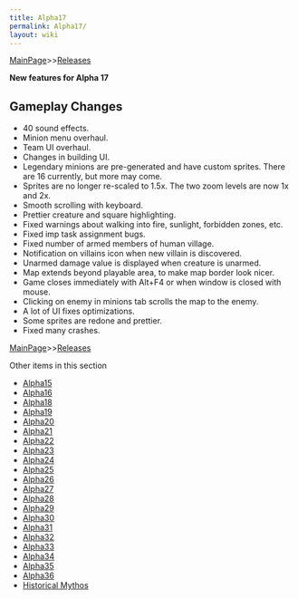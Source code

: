 ```yaml
---
title: Alpha17
permalink: Alpha17/
layout: wiki
---
```


[MainPage](/keeperrl_wiki/ "wikilink")>>[Releases](/keeperrl_wiki/Releases "wikilink")

**New features for Alpha 17**

Gameplay Changes
----------------

-   40 sound effects.
-   Minion menu overhaul.
-   Team UI overhaul.
-   Changes in building UI.
-   Legendary minions are pre-generated and have custom sprites. There
    are 16 currently, but more may come.
-   Sprites are no longer re-scaled to 1.5x. The two zoom levels are now
    1x and 2x.
-   Smooth scrolling with keyboard.
-   Prettier creature and square highlighting.
-   Fixed warnings about walking into fire, sunlight, forbidden zones,
    etc.
-   Fixed imp task assignment bugs.
-   Fixed number of armed members of human village.
-   Notification on villains icon when new villain is discovered.
-   Unarmed damage value is displayed when creature is unarmed.
-   Map extends beyond playable area, to make map border look nicer.
-   Game closes immediately with Alt+F4 or when window is closed with
    mouse.
-   Clicking on enemy in minions tab scrolls the map to the enemy.
-   A lot of UI fixes optimizations.
-   Some sprites are redone and prettier.
-   Fixed many crashes.

[MainPage](/keeperrl_wiki/ "wikilink")>>[Releases](/keeperrl_wiki/Releases "wikilink")

Other items in this section
-    [Alpha15](/keeperrl_wiki/Alpha15 "wikilink")
-    [Alpha16](/keeperrl_wiki/Alpha16 "wikilink")
-    [Alpha18](/keeperrl_wiki/Alpha18 "wikilink")
-    [Alpha19](/keeperrl_wiki/Alpha19 "wikilink")
-    [Alpha20](/keeperrl_wiki/Alpha20 "wikilink")
-    [Alpha21](/keeperrl_wiki/Alpha21 "wikilink")
-    [Alpha22](/keeperrl_wiki/Alpha22 "wikilink")
-    [Alpha23](/keeperrl_wiki/Alpha23 "wikilink")
-    [Alpha24](/keeperrl_wiki/Alpha24 "wikilink")
-    [Alpha25](/keeperrl_wiki/Alpha25 "wikilink")
-    [Alpha26](/keeperrl_wiki/Alpha26 "wikilink")
-    [Alpha27](/keeperrl_wiki/Alpha27 "wikilink")
-    [Alpha28](/keeperrl_wiki/Alpha28 "wikilink")
-    [Alpha29](/keeperrl_wiki/Alpha29 "wikilink")
-    [Alpha30](/keeperrl_wiki/Alpha30 "wikilink")
-    [Alpha31](/keeperrl_wiki/Alpha31 "wikilink")
-    [Alpha32](/keeperrl_wiki/Alpha32 "wikilink")
-    [Alpha33](/keeperrl_wiki/Alpha33 "wikilink")
-    [Alpha34](/keeperrl_wiki/Alpha34 "wikilink")
-    [Alpha35](/keeperrl_wiki/Alpha35 "wikilink")
-    [Alpha36](/keeperrl_wiki/Alpha36 "wikilink")
-    [Historical Mythos](/keeperrl_wiki/Historical_Mythos "wikilink")
